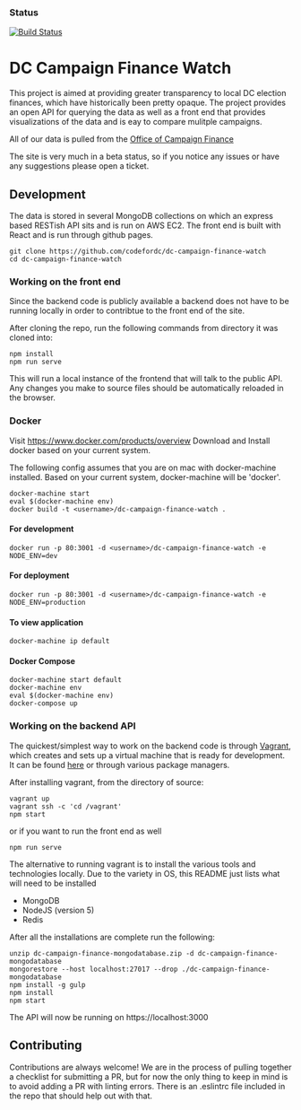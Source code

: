 
### Status
[![Build Status](https://travis-ci.org/codefordc/dc-campaign-finance-watch.png)](https://travis-ci.org/codefordc/dc-campaign-finance-watch/)
# DC Campaign Finance Watch

This project is aimed at providing greater transparency to local DC election finances, which have historically been pretty opaque.  The project provides an open API for querying the data as well as a front end that provides visualizations of the data and is eay to compare mulitple campaigns.

All of our data is pulled from the [Office of Campaign Finance](http://ocf.dc.gov/)

The site is very much in a beta status, so if you notice any issues or have any suggestions please open a ticket.

## Development
The data is stored in several MongoDB collections on which an express based RESTish API sits and is run on AWS EC2.  The front end is built with React and is run through github pages.

```
git clone https://github.com/codefordc/dc-campaign-finance-watch
cd dc-campaign-finance-watch
```

### Working on the front end
Since the backend code is publicly available a backend does not have to be running locally in order to contribtue to the front end of the site.

After cloning the repo, run the following commands from directory it was cloned into:
```
npm install
npm run serve
```
This will run a local instance of the frontend that will talk to the public API.  Any changes you make to source files should be automatically reloaded in the browser.

### Docker
Visit https://www.docker.com/products/overview
Download and Install docker based on your current system.

The following config assumes that you are on mac with docker-machine installed.
Based on your current system, docker-machine will be 'docker'.

```
docker-machine start
eval $(docker-machine env)
docker build -t <username>/dc-campaign-finance-watch .
```

#### For development
```
docker run -p 80:3001 -d <username>/dc-campaign-finance-watch -e NODE_ENV=dev

```
#### For deployment
```
docker run -p 80:3001 -d <username>/dc-campaign-finance-watch -e NODE_ENV=production
```
#### To view application
```
docker-machine ip default
```

#### Docker Compose
``` 
docker-machine start default
docker-machine env
eval $(docker-machine env)
docker-compose up
```

### Working on the backend API
The quickest/simplest way to work on the backend code is through [Vagrant](https://www.vagrantup.com/), which creates and sets up a virtual machine that is ready for development.  It can be found [here](https://www.vagrantup.com/downloads.html) or through various package managers.

After installing vagrant, from the directory of source:
```
vagrant up
vagrant ssh -c 'cd /vagrant'
npm start
```

or if you want to run the front end as well

```
npm run serve
```

The alternative to running vagrant is to install the various tools and technologies locally. Due to the variety in OS, this README just lists what will need to be installed

* MongoDB
* NodeJS (version 5)
* Redis

After all the installations are complete run the following:

```
unzip dc-campaign-finance-mongodatabase.zip -d dc-campaign-finance-mongodatabase
mongorestore --host localhost:27017 --drop ./dc-campaign-finance-mongodatabase
npm install -g gulp
npm install
npm start
```

The API will now be running on https://localhost:3000


## Contributing
Contributions are always welcome!  We are in the process of pulling together a checklist for submitting a PR, but for now the only thing to keep in mind is to avoid adding a PR with linting errors.  There is an .eslintrc file included in the repo that should help out with that.
